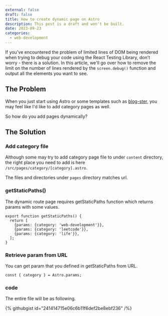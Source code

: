 ```yaml
---
external: false
draft: false
title: How to create dynamic page on Astro
description: This post is a draft and won't be built.
date: 2023-09-23
categories:
  - web-development
---
```


If you've encountered the problem of limited lines of DOM being rendered when trying to debug your code using the React Testing Library, don't worry - there is a solution. In this article, we'll go over how to remove the limit on the number of lines rendered by the `screen.debug()` function and output all the elements you want to see.

## The Problem

When you just start using Astro or some templates such as [blog-ster](https://github.com/flexdinesh/blogster), you may feel like I'd like to add category pages as well.

So how do you add pages dynamically?

## The Solution

### Add category file

Although some may try to add category page file to under `content` directory, the right place you need to add is here `/src/pages/category/[category].astro`.

The files and directories under `pages` directory matches url.

### getStaticPaths()

The dynamic route page requires getStaticPaths function which returns params with some values.

```
export function getStaticPaths() {
  return [
    {params: {category: 'web-development'}},
    {params: {category: 'leetcode'}},
    {params: {category: 'life'}},
  ];
}

```

### Retrieve param from URL

You can get param that you defined in getStaticPaths from URL.

```
const { category } = Astro.params;
```

### code

The entire file will be as following.

{% githubgist id="241414715e06c6b11f6def2be8ebf236" /%}
